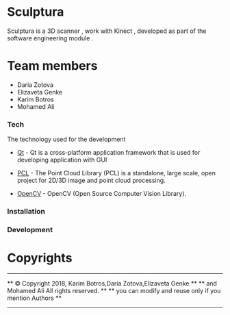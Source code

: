 # Sculptura



Sculptura is a 3D scanner , work with Kinect ,  developed as part of the software engineering module .

# Team members  
  - Daria Zotova
  - Elizaveta Genke
  - Karim Botros
  - Mohamed Ali


### Tech

The technology used for the development

* [Qt](https://www.qt.io/) - Qt is a cross-platform application framework that is used for developing application with GUI 

* [PCL](http://pointclouds.org) - The Point Cloud Library (PCL) is a standalone, large scale, open project for 2D/3D image and point cloud processing.

* [OpenCV](https://opencv.org/) - OpenCV (Open Source Computer Vision Library).



### Installation


### Development


# Copyrights

  ***********************************************************************
  ** © Copyright 2018, Karim Botros,Daria Zotova,Elizaveta Genke       **
  ** and Mohamed Ali All rights reserved.                              **
  ** you can modify and reuse only if you mention Authors              **
  ***********************************************************************
